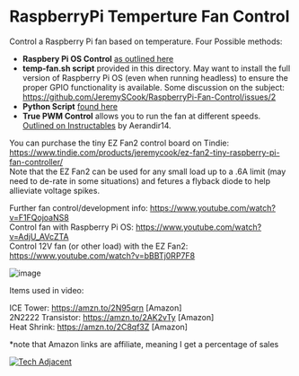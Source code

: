 # RaspberryPi Temperture Fan Control
Control a Raspberry Pi fan based on temperature. Four Possible methods:

* **Raspbery Pi OS Control** [as outlined here](https://www.youtube.com/watch?v=AdjU_AVcZTA)
* **temp-fan.sh script** provided in this directory. May want to install the full version of Raspberry Pi OS (even when running headless) to ensure the proper GPIO functionality is available. Some discussion on the subject: https://github.com/JeremySCook/RaspberryPi-Fan-Control/issues/2
* **Python Script** [found here](https://github.com/JeremySCook/RaspberryPi-Fan-Control/blob/master/PythonScript/fantemp.py)
* **True PWM Control** allows you to run the fan at different speeds. [Outlined on Instructables](https://www.instructables.com/PWM-Regulated-Fan-Based-on-CPU-Temperature-for-Ras/) by Aerandir14. 

You can purchase the tiny EZ Fan2 control board on Tindie: https://www.tindie.com/products/jeremycook/ez-fan2-tiny-raspberry-pi-fan-controller/  
Note that the EZ Fan2 can be used for any small load up to a .6A limit (may need to de-rate in some situations) and fetures a flyback diode to help 
allieviate voltage spikes.

Further fan control/development info: https://www.youtube.com/watch?v=F1FQojoaNS8  
Control fan with Raspberry Pi OS: https://www.youtube.com/watch?v=AdjU_AVcZTA  
Control 12V fan (or other load) with the EZ Fan2: https://www.youtube.com/watch?v=bBBTj0RP7F8

![image](temp.jpg)

Items used in video:

ICE Tower: https://amzn.to/2N95qrn [Amazon]  
2N2222 Transistor: https://amzn.to/2AK2vTy [Amazon]  
Heat Shrink: https://amzn.to/2C8qf3Z [Amazon]  

*note that Amazon links are affiliate, meaning I get a percentage of sales

[![Tech Adjacent](https://img.shields.io/badge/Tech%20Adjacent%20With%20Jeremy%20Cook-[Substack]-blue?style=flat-square&logo=substack)](https://techadjacent.substack.com/)
